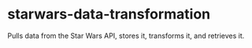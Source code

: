 # starwars-data-transformation
Pulls data from the Star Wars API, stores it, transforms it, and retrieves it.
